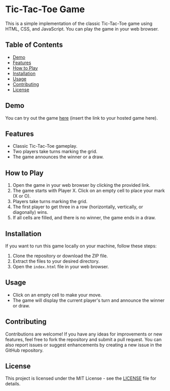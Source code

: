 # Tic-Tac-Toe Game

This is a simple implementation of the classic Tic-Tac-Toe game using HTML, CSS, and JavaScript. You can play the game in your web browser.

## Table of Contents

- [Demo](#demo)
- [Features](#features)
- [How to Play](#how-to-play)
- [Installation](#installation)
- [Usage](#usage)
- [Contributing](#contributing)
- [License](#license)

## Demo

You can try out the game [here](#) (insert the link to your hosted game here).

## Features

- Classic Tic-Tac-Toe gameplay.
- Two players take turns marking the grid.
- The game announces the winner or a draw.

## How to Play

1. Open the game in your web browser by clicking the provided link.
2. The game starts with Player X. Click on an empty cell to place your mark (X or O).
3. Players take turns marking the grid.
4. The first player to get three in a row (horizontally, vertically, or diagonally) wins.
5. If all cells are filled, and there is no winner, the game ends in a draw.

## Installation

If you want to run this game locally on your machine, follow these steps:

1. Clone the repository or download the ZIP file.
2. Extract the files to your desired directory.
3. Open the `index.html` file in your web browser.

## Usage

- Click on an empty cell to make your move.
- The game will display the current player's turn and announce the winner or draw.

## Contributing

Contributions are welcome! If you have any ideas for improvements or new features, feel free to fork the repository and submit a pull request. You can also report issues or suggest enhancements by creating a new issue in the GitHub repository.

## License

This project is licensed under the MIT License - see the [LICENSE](LICENSE) file for details.
